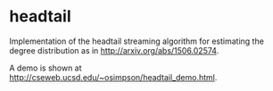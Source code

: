 # headtail
Implementation of the headtail streaming algorithm for estimating the degree
distribution as in http://arxiv.org/abs/1506.02574.

A demo is shown at http://cseweb.ucsd.edu/~osimpson/headtail_demo.html.

